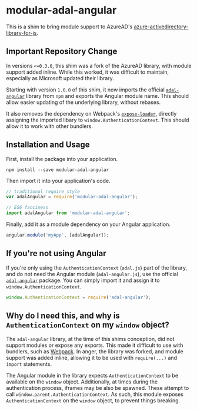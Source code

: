 # modular-adal-angular
This is a shim to bring module support to AzureAD's [azure-activedirectory-library-for-js](https://github.com/AzureAD/azure-activedirectory-library-for-js).

## Important Repository Change

In versions `<=0.3.0`, this shim was a fork of the AzureAD library, with module support added inline.
While this worked, it was difficult to maintain, especially as Microsoft updated their library.

Starting with version `1.0.0` of this shim, it now imports the official [`adal-angular`](https://www.npmjs.com/package/adal-angular) library from `npm` and exports the Angular module name.
This should allow easier updating of the underlying library, without rebases.

It also removes the dependency on Webpack's [`expose-loader`](https://github.com/webpack/expose-loader),
directly assigning the imported libary to `window.AuthenticationContext`. This should allow it to work with other bundlers.


## Installation and Usage

First, install the package into your application.

```
npm install --save modular-adal-angular
```

Then import it into your application's code.

```js
// traditional require style
var adalAngular = require('modular-adal-angular');

// ES6 fanciness
import adalAngular from 'modular-adal-angular';
```

Finally, add it as a module dependency on your Angular application.

```js
angular.module('myApp', [adalAngular]);
```


## If you're not using Angular

If you're only using the `AuthenticationContext` (`adal.js`) part of the library, and do not need the Angular module (`adal-angular.js`), use the official [`adal-angular`](https://www.npmjs.com/package/adal-angular) package. You can simply import it and assign it to `window.AuthenticationContext`.

```js
window.AuthenticationContext = require('adal-angular');
```


## Why do I need this, and why is `AuthenticationContext` on my `window` object?

The `adal-angular` library, at the time of this shims conception, did not support modules or expose any exports.
This made it difficult to use with bundlers, such as [Webpack](https://github.com/webpack/webpack).
In anger, the library was forked, and module support was added inline, allowing it to be used with `require(...)` and `import` statements.

The Angular module in the library expects `AuthenticationContext` to be available on the `window` object.
Additionally, at times during the authentication process, iframes may be also be spawned.
These attempt to call `window.parent.AuthenticationContext`.
As such, this module exposes `AuthenticationContext` on the `window` object, to prevent things breaking.
